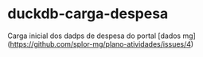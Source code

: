 # duckdb-carga-despesa
Carga inicial dos dadps de despesa do portal [dados mg] (https://github.com/splor-mg/plano-atividades/issues/4)
